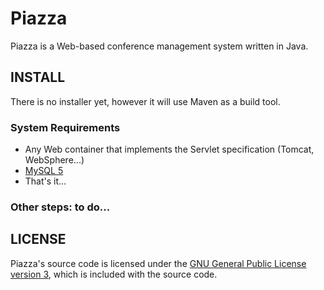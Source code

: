 # Piazza

Piazza is a Web-based conference management system written in Java.

## INSTALL

There is no installer yet, however it will use Maven as a build tool.

### System Requirements

- Any Web container that implements the Servlet specification (Tomcat, WebSphere...)
- [MySQL 5](http://mysql.com/)
- That's it...

### Other steps: to do...



## LICENSE

Piazza's source code is licensed under the
[GNU General Public License version 3](http://www.gnu.org/licenses/gpl.html),
which is included with the source code.
